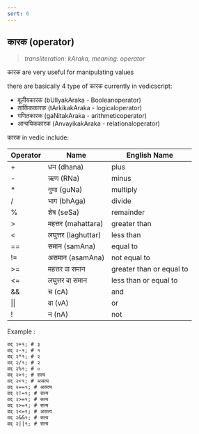 ```yaml
---
sort: 6
---
```

## कारक (operator)

>_transliteration: kAraka, meaning: operator_

कारक are very useful for manipulating values

there are basically 4 type of कारक currently in vedicscript:

- बूलीयकारक (bUlIyakAraka - Booleanoperator)
- तार्किककारक (tArkikakAraka - logicaloperator)
- गणितकारक (gaNitakAraka - arithmeticoperator)
- आन्वयिककारक (AnvayikakAraka - relationaloperator)

कारक in vedic include:

|Operator|Name|English Name|
|---|---|---|
| + | धन (dhana) | plus |
| - | ऋण (RNa) | minus |
| * | गुणा (guNa) | multiply |
| / | भाग (bhAga) | divide |
| % | शेष (seSa) | remainder |	
| > | महत्तर (mahattara) | greater than |
| < | लघुत्तर (laghuttar) | less than |
| == | समान (samAna) | equal to |
| != | असमान (asamAna) | not equal to |
| >= | महत्तर वा समान | greater than or equal to |
| <= | लघुत्तर वा समान | less than or equal to |
| && | च (cA) | and |
| \|\| | वा (vA) | or |Variables (
| ! | न (nA) |	not |


Example :

```ved
वद् २+१; # ३
वद् २-१; # १
वद् २*१; # २
वद् २/१; # २
वद् २%१; # ०
वद् २>१; # सत्य
वद् २<१; # असत्य
वद् २==१; # असत्य
वद् २!=१; # सत्य
वद् २>=१; # सत्य
वद् २>=१; # सत्य
वद् २<=१; # असत्य
वद् २&&१; # सत्य
वद् २||१; # सत्य
```
